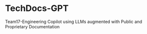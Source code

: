 # TechDocs-GPT
Team17-Engineering Copilot using LLMs augmented with Public and Proprietary Documentation
